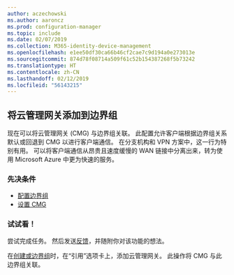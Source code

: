 ```yaml
---
author: aczechowski
ms.author: aaroncz
ms.prod: configuration-manager
ms.topic: include
ms.date: 02/07/2019
ms.collection: M365-identity-device-management
ms.openlocfilehash: e1ee50df30ca66b46cf2cae7c9d194a0e273013e
ms.sourcegitcommit: 874d78f08714a509f61c52b154387268f5b73242
ms.translationtype: HT
ms.contentlocale: zh-CN
ms.lasthandoff: 02/12/2019
ms.locfileid: "56143215"
---
```

## <a name="bkmk_cmgbg"></a> 将云管理网关添加到边界组
<!--3640932-->

现在可以将云管理网关 (CMG) 与边界组关联。 此配置允许客户端根据边界组关系默认或回退到 CMG 以进行客户端通信。 在分支机构和 VPN 方案中，这一行为特别有用。 可以将客户端通信从昂贵且速度缓慢的 WAN 链接中分离出来，转为使用 Microsoft Azure 中更为快速的服务。


### <a name="prerequisites"></a>先决条件

- [配置边界组](/sccm/core/servers/deploy/configure/boundary-groups)
- [设置 CMG](/sccm/core/clients/manage/cmg/setup-cloud-management-gateway)


### <a name="try-it-out"></a>试试看！

尝试完成任务。 然后发送[反馈](/sccm/core/understand/find-help#product-feedback)，并随附你对该功能的想法。

在[创建或边界组](/sccm/core/servers/deploy/configure/boundary-group-procedures)时，在“引用”选项卡上，添加云管理网关。 此操作将 CMG 与此边界组关联。

